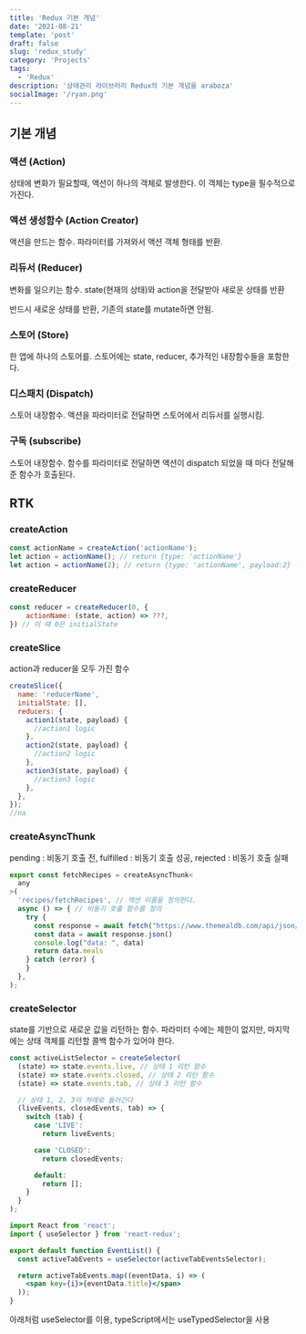 ```yaml
---
title: 'Redux 기본 개념'
date: '2021-08-21'
template: 'post'
draft: false
slug: 'redux_study'
category: 'Projects'
tags:
  - 'Redux'
description: '상태관리 라이브러리 Redux의 기본 개념을 araboza'
socialImage: '/ryan.png'
---
```


## 기본 개념

### 액션 (Action)

상태에 변화가 필요할때, 액션이 하나의 객체로 발생한다. 이 객체는 type을 필수적으로 가진다.

### 액션 생성함수 (Action Creator)

액션을 만드는 함수. 파라미터를 가져와서 액션 객체 형태를 반환.

### 리듀서 (Reducer)

변화를 일으키는 함수. state(현재의 상태)와 action을 전달받아 새로운 상태를 반환

반드시 새로운 상태를 반환, 기존의 state를 mutate하면 안됨.

### 스토어 (Store)

한 앱에 하나의 스토어를. 스토어에는 state, reducer, 추가적인 내장함수들을 포함한다.

### 디스패치 (Dispatch)

스토어 내장함수. 액션을 파라미터로 전달하면 스토어에서 리듀서를 실행시킴.

### 구독 (subscribe)

스토어 내장함수. 함수를 파라미터로 전달하면 액션이 dispatch 되었을 때 마다 전달해준 함수가 호출된다.

## RTK

### createAction

```jsx
const actionName = createAction('actionName');
let action = actionName(); // return {type: 'actionName'}
let action = actionName(2); // return {type: 'actionName', payload:2}
```

### createReducer

```jsx
const reducer = createReducer(0, {
	actionName: (state, action) => ???,
}) // 이 때 0은 initialState
```

### createSlice

action과 reducer을 모두 가진 함수

```jsx
createSlice({
  name: 'reducerName',
  initialState: [],
  reducers: {
    action1(state, payload) {
      //action1 logic
    },
    action2(state, payload) {
      //action2 logic
    },
    action3(state, payload) {
      //action3 logic
    },
  },
});
//na
```

### createAsyncThunk

pending : 비동기 호출 전, fulfilled : 비동기 호출 성공, rejected : 비동기 호출 실패

```jsx
export const fetchRecipes = createAsyncThunk<
  any
>(
  'recipes/fetchRecipes', // 액션 이름을 정의한다.
  async () => { // 비동기 호출 함수를 정의
    try {
      const response = await fetch("https://www.themealdb.com/api/json/v1/1/search.php?s=")
      const data = await response.json()
      console.log("data: ", data)
      return data.meals
    } catch (error) {
    }
  },
);
```

### createSelector

state를 기반으로 새로운 값을 리턴하는 함수. 파라미터 수에는 제한이 없지만, 마지막에는 상태 객체를 리턴할 콜백 함수가 있어야 한다.

```jsx
const activeListSelector = createSelector(
  (state) => state.events.live, // 상태 1 리턴 함수
  (state) => state.events.closed, // 상태 2 리턴 함수
  (state) => state.events.tab, // 상태 3 리턴 함수

  // 상태 1, 2, 3이 차례로 들어간다
  (liveEvents, closedEvents, tab) => {
    switch (tab) {
      case 'LIVE':
        return liveEvents;

      case 'CLOSED':
        return closedEvents;

      default:
        return [];
    }
  }
);
```

```jsx
import React from 'react';
import { useSelector } from 'react-redux';

export default function EventList() {
  const activeTabEvents = useSelector(activeTabEventsSelector);

  return activeTabEvents.map((eventData, i) => (
    <span key={i}>{eventData.title}</span>
  ));
}
```

아래처럼 useSelector를 이용, typeScript에서는 useTypedSelector을 사용
